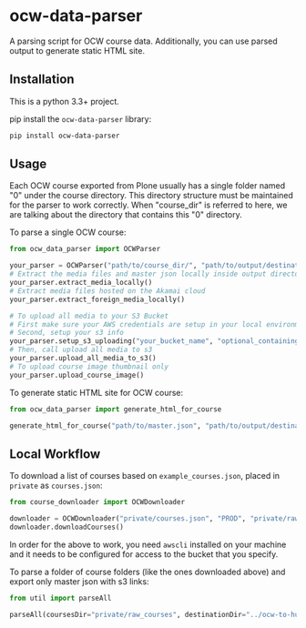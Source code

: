 # ocw-data-parser

A parsing script for OCW course data. Additionally, you can use parsed output to generate static HTML site.

## Installation
This is a python 3.3+ project.

pip install the `ocw-data-parser` library:
```bash
pip install ocw-data-parser
```

## Usage
Each OCW course exported from Plone usually has a single folder named "0" under the course directory.  This directory structure must be maintained for the parser to work correctly.  When "course_dir" is referred to here, we are talking about the directory that contains this "0" directory.

To parse a single OCW course:

```python
from ocw_data_parser import OCWParser

your_parser = OCWParser("path/to/course_dir/", "path/to/output/destination/")
# Extract the media files and master json locally inside output directory for each course directory in course_dir
your_parser.extract_media_locally()
# Extract media files hosted on the Akamai cloud
your_parser.extract_foreign_media_locally()

# To upload all media to your S3 Bucket
# First make sure your AWS credentials are setup in your local environment
# Second, setup your s3 info
your_parser.setup_s3_uploading("your_bucket_name", "optional_containing_folder")
# Then, call upload all media to s3
your_parser.upload_all_media_to_s3()
# To upload course image thumbnail only
your_parser.upload_course_image()
```

To generate static HTML site for OCW course:

```python
from ocw_data_parser import generate_html_for_course

generate_html_for_course("path/to/master.json", "path/to/output/destination/")
```

## Local Workflow

To download a list of courses based on `example_courses.json`, placed in `private` as `courses.json`:

```python
from course_downloader import OCWDownloader

downloader = OCWDownloader("private/courses.json", "PROD", "private/raw_courses", "ocw-content-storage")
downloader.downloadCourses()
```
In order for the above to work, you need `awscli` installed on your machine and it needs to be configured for access to the bucket that you specify.

To parse a folder of course folders (like the ones downloaded above) and export only master json with s3 links:

```python
from util import parseAll

parseAll(coursesDir="private/raw_courses", destinationDir="../ocw-to-hugo/private/courses", s3Bucket="open-learning-course-data-ci", s3Links=True, overwrite=True, beautifyMasterJson=True)
```